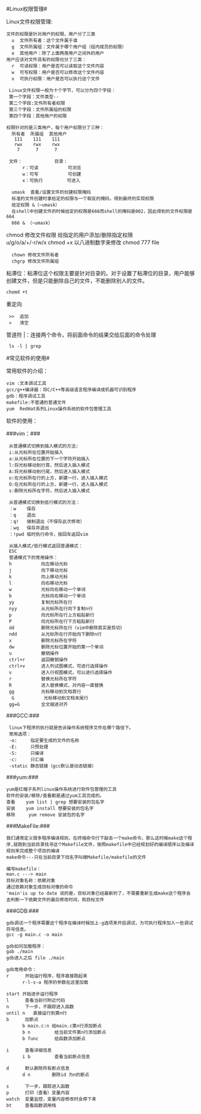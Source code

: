 #Linux权限管理#

Linux文件权限管理:
     
    文件的权限是针对用户的权限，用户分了三类
      u  文件所有者：这个文件属于谁
      g  文件所属组：文件属于哪个用户组（组内成员的权限）
      o  其他用户：除了上面两类用户之间外的用户
    用户应该对文件具有的权限也分了三类：
      r  可读权限：用户是否可以读取这个文件内容
      w  可写权限：用户是否可以修改这个文件内容
      x  可执行权限：用户是否可以执行这个文件
    
     Linux文件权限一般为十个字节，可以分为四个字段：
     第一个字段：文件类型--
     第二个字段:文件所有者权限
     第三个字段：文件所属组的权限
     第四个字段：其他用户的权限

    权限针对的是三类用户，每个用户权限分了三种：
      所有者  所属组  其他用户
       111    111    111
       rwx    rwx    rwx
        7      7      7
    
     文件：            目录：
          r：可读           可浏览
          w：可写           可创建
          x：可执行         可进入

      umask  查看/设置文件的创建权限掩码
      标准的文件创建时拿给定的权限与一个取反的掩码，得到最终的实现权限
      给定权限 &（~umask）
      在shell中创建文件的时候给定的权限是666而shell的掩码是002，因此得到的文件权限是664
      666 & （~umask）

chmod 修改文件权限
      给指定的用户添加/删除指定权限  
      u/g/o/a/+/-r/w/x
      chmod +x
      以八进制数字来修改
      chmod 777 file

      chown 修改文件所有者
      chgrp 修改文件所属组 
 
粘滞位：粘滞位这个权限主要是针对目录的。对于设置了粘滞位的目录，用户能够创建文件，但是只能删除自己的文件，不能删除别人的文件。
  
    chomd +t
 
重定向
     
     >>  追加 
     >   清空
 
管道符 |：连接两个命令，将前面命令的结果交给后面的命令处理
 
     ls -l | grep

#常见软件的使用#

常用软件的介绍：
   
    vim :文本调试工具
    gcc/g++编译器：将C/C++等高级语言程序编译成机器可识别程序
    gdb：程序调试工具
    makefile:不普通的普通文件
    yum  RedHat系列Linux操作系统的软件包管理工具


软件的使用：

###vim：###
       
     从普通模式切换到插入模式的方法:
     i:从光标所在位置开始插入
     a:从光标所在位置的下一个字符开始插入
     l:将光标移动到行首，然后进入插入模式
     A:将光标移动到行尾，然后进入插入模式
     o:在光标所在行的上方，新建一行，进入插入模式
     O:在光标所在行的上方，新建一行，进入插入模式
     s:删除光标所在字符，然后进入插入模式
    
     从普通模式切换到低行模式的方法：
     ：w    保存
     ：q    退出
     ：q!   强制退出（不保存此次修改）
     ：wq   保存并退出
     ：!pwd 临时执行命令，按回车返回vim

     从插入模式/低行模式返回普通模式：
     ESC
     普通模式下的常用操作：
     h           向左移动光标
     j           向下移动光标
     k           向上移动光标
     l           向右移动光标
     w           光标向右移动一个单词    
     b           光标向右移动一个单词
     yy          复制光标所在行
     nyy         从光标所在行向下复制n行
     p           向光标所在行上方粘贴新行
     P           向光标所在行下方粘贴新行
     dd          删除光标所在行（vim中删除其实是剪切）
     ndd         从光标所在行开始向下删除n行
     x           删除光标所在字符   
     dw          删除光标位置开始的第一个单词
     u           撤销操作
     ctrl+r      返回撤销操作
     ctrl+v      进入列试图模式，可进行选择操作
     v           进入行视图模式，可以进行选择操作
     r           替换光标所在字符
     R           进入替换模式，对内容一直替换
     gg          光标移动到文档首行
      G           光标移动到文档末尾行
     gg=G        全文缩进对齐  

###GCC:###
   
     linux下程序的执行就是告诉操作系统程序文件在哪个路径下。
     常用选项：
     -o:     指定要生成的文件的名称
     -E:     只预处理
     -S:     只编译
     -c:     只汇编
     -static 静态链接（gcc默认是动态链接）


###yum:###
    
    yum是红帽子系列linux操作系统进行软件包管理的工具
    软件的安装/移除/查看都是通过yum工具完成的。
    查看    yum list | grep 想要安装的包名字
    安装    yum install 想要安装的包名字
    移除     yum remove 安装包的名字


###MakeFile:###
       
    我们通常定义很多程序编译规则，在终端命令行下敲击一个make命令，那么这时候make这个程序,就跑到当前目录找寻这个Makefile文件，按照makefile中已经规划好的编译顺序以及编译规则来完成整个项目的编译
    make命令---只在当前目录下找名字叫做Makefile/makefile的文件

    编写makefile：
    man.c ---> main
    目标对象名称：依赖对象
    通过依赖对象生成目标对像的命令
    'main'is up to date 说的是，目标对象已经最新的了，不需要重新生成make这个程序会去判断一下依赖文件的最后修改时间，和目标文件


###GDB:###

    gdb调试一个程序需要这个程序在编译时候加上-g选项来开启调试，为可执行程序加入一些调试符号信息。
    gcc -g main.c -o main
    
    gdb如何加载程序：
    gab ./main
    gdb进入之后 file ./main

    gdb常用命令：
    r      开始运行程序，程序直接跑起来
          r-l-s-a 程序的参数在这里加载
    
    start 开始逐步运行程序
    l      查看当前行附近代码
    n      下一步，不跟踪进入函数
    until n   直接运行到第n行
    b      加断点
          b main.c:n 给main.c第n行添加断点
          b n         给当前文件第n行添加断点
          b func      给函数添加断点  
    
    i      查看详细信息
          i b         查看当前断点信息    
   
    d      默认删除所有断点信息
          d n        删除id 为n的断点
   
    s      下一步，跟踪进入函数
    p      打印（查看）变量内容  
    watch  变量监控，变量内容修改时会停下来
    bt     查看函数调用栈